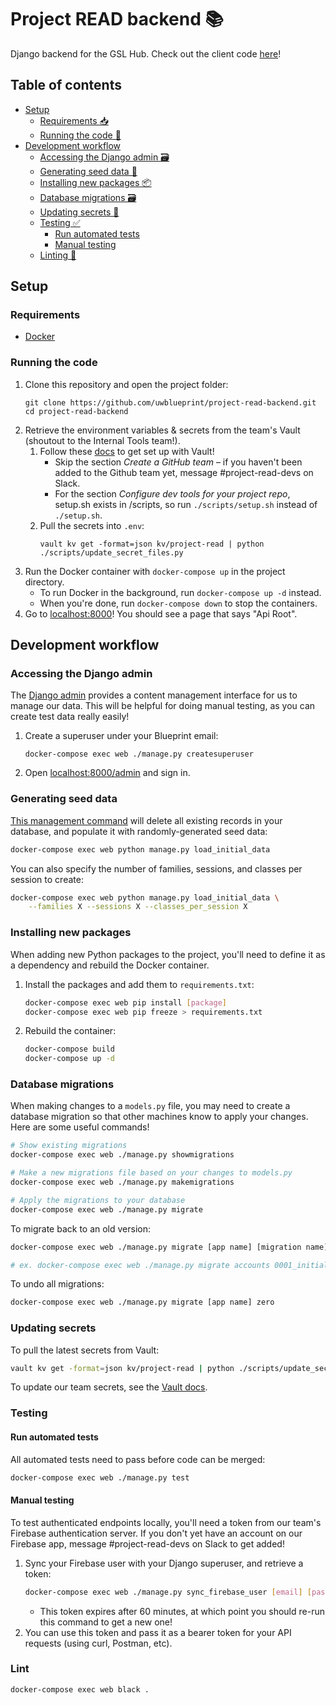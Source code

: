 # Project READ backend 📚

Django backend for the GSL Hub. Check out the client code [here](https://github.com/uwblueprint/project-read-frontend)!

## Table of contents
  - [Setup](#setup)
    - [Requirements 📥](#requirements)
    - [Running the code 🏃](#running-the-code)
  - [Development workflow](#development-workflow)
    - [Accessing the Django admin 🗃](#accessing-the-django-admin)
    - [Generating seed data 🌱](#generating-seed-data)
    - [Installing new packages 📦](#installing-new-packages) 
    - [Database migrations 🗃](#database-migrations)
    - [Updating secrets 🔐](#updating-secrets)
    - [Testing ✅](#testing)
      - [Run automated tests](#run-automated-tests)
      - [Manual testing](#manual-testing)
    - [Linting 🧹](#linting)

## Setup

### Requirements
* [Docker](https://docs.docker.com/get-docker/)

### Running the code

1. Clone this repository and open the project folder:
   ```
   git clone https://github.com/uwblueprint/project-read-backend.git
   cd project-read-backend
   ```
1. Retrieve the environment variables & secrets from the team's Vault (shoutout to the Internal Tools team!).
   1. Follow these [docs](https://www.notion.so/uwblueprintexecs/Secret-Management-2d5b59ef0987415e93ec951ce05bf03e#a93b3e62a9a2459fa4990bf68b3dbc49) to get set up with Vault!
      - Skip the section *Create a GitHub team* – if you haven't been added to the Github team yet, message #project-read-devs on Slack.
      - For the section *Configure dev tools for your project repo*, setup.sh exists in /scripts, so run `./scripts/setup.sh` instead of `./setup.sh`.
   1. Pull the secrets into `.env`:
       ```
       vault kv get -format=json kv/project-read | python ./scripts/update_secret_files.py
       ```
1. Run the Docker container with `docker-compose up` in the project directory.
    * To run Docker in the background, run `docker-compose up -d` instead.
    * When you're done, run `docker-compose down` to stop the containers.
1. Go to [localhost:8000](http://localhost:8000/)! You should see a page that says "Api Root".

## Development workflow

### Accessing the Django admin

The [Django admin](https://docs.djangoproject.com/en/3.2/ref/contrib/admin/) provides a content management interface for us to manage our data. This will be helpful for doing manual testing, as you can create test data really easily!

1. Create a superuser under your Blueprint email:
   ```
   docker-compose exec web ./manage.py createsuperuser
   ```
1. Open [localhost:8000/admin](localhost:8000/admin) and sign in.

### Generating seed data

[This management command](https://github.com/uwblueprint/project-read-backend/blob/main/enrolments/management/commands/load_initial_data.py) will delete all existing records in your database, and populate it with randomly-generated seed data:
```bash
docker-compose exec web python manage.py load_initial_data
```

You can also specify the number of families, sessions, and classes per session to create:
```bash
docker-compose exec web python manage.py load_initial_data \
    --families X --sessions X --classes_per_session X
```

### Installing new packages

When adding new Python packages to the project, you'll need to define it as a dependency and rebuild the Docker container.

1. Install the packages and add them to `requirements.txt`:
    ```bash
    docker-compose exec web pip install [package]
    docker-compose exec web pip freeze > requirements.txt
    ```
1. Rebuild the container:
    ```bash
    docker-compose build
    docker-compose up -d
    ```

### Database migrations

When making changes to a `models.py` file, you may need to create a database migration so that other machines know to apply your changes. Here are some useful commands!

```bash
# Show existing migrations
docker-compose exec web ./manage.py showmigrations

# Make a new migrations file based on your changes to models.py
docker-compose exec web ./manage.py makemigrations

# Apply the migrations to your database
docker-compose exec web ./manage.py migrate
```

To migrate back to an old version:
```bash
docker-compose exec web ./manage.py migrate [app name] [migration name]

# ex. docker-compose exec web ./manage.py migrate accounts 0001_initial
```

To undo all migrations:
```bash
docker-compose exec web ./manage.py migrate [app name] zero
```
### Updating secrets

To pull the latest secrets from Vault:
```bash
vault kv get -format=json kv/project-read | python ./scripts/update_secret_files.py
```

To update our team secrets, see the [Vault docs](https://www.notion.so/uwblueprintexecs/Secret-Management-2d5b59ef0987415e93ec951ce05bf03e#3008f54889ab4b0cacfa276cbc43e613).

### Testing

#### Run automated tests

All automated tests need to pass before code can be merged:
```bash
docker-compose exec web ./manage.py test
```

#### Manual testing

To test authenticated endpoints locally, you'll need a token from our team's Firebase authentication server. If you don't yet have an account on our Firebase app, message #project-read-devs on Slack to get added!

1. Sync your Firebase user with your Django superuser, and retrieve a token:
    ```bash
    docker-compose exec web ./manage.py sync_firebase_user [email] [password]
    ```
    * This token expires after 60 minutes, at which point you should re-run this command to get a new one!
1. You can use this token and pass it as a bearer token for your API requests (using curl, Postman, etc).

### Lint

```bash
docker-compose exec web black .
```
